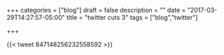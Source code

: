 +++
categories = ["blog"]
draft = false
description = ""
date = "2017-03-29T14:27:57-05:00"
title = "twitter cuts 3"
tags = ["blog","twitter"]

+++

{{< tweet 847148256232558592 >}}
